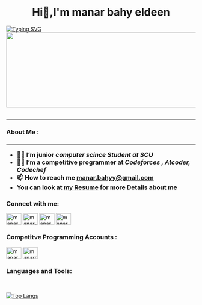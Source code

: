 
<h1 align="center"> Hi👋,I'm manar bahy eldeen</h1>
<a href="https://git.io/typing-svg"><img src="https://readme-typing-svg.herokuapp.com?font=Fira+Code&size=21&pause=1000&color=090BF7&background=FFEFF400&vCenter=true&width=435&lines=+I'm+a+Junior+Computer+Science+;Student" alt="Typing SVG" /></a>

<img src="https://komarev.com/ghpvc/?username=mannarbahy&style=flat-square&color=blue" alt=""/>


<br>

<div align="center">
  <img src="https://media.giphy.com/media/1XCcD9VLQZ2Io/giphy.gif" width="600" height="200"/>
</div> 
<br>
<hr>
 <h3> About Me : <h3><hr>

- 👨‍💻 I’m junior <strong>*computer scince  Student  at SCU*</strong> <br>
- 👨‍💻 I’m a competitive programmer at <b>*Codeforces , Atcoder, Codechef* </b> <br>
- 📫 How to reach me **manar.bahyy@gmail.com**
- You can look at  <a href="https://docs.google.com/document/d/1W4QbOZFHAwsiQvGMTrhy8CnWrznkwIjcNq-vYH_twKU/edit?usp=sharing">my Resume</a> for more Details about me






<h3 align="left">Connect with me:</h3>
<p align="left">
<a href="https://twitter.com/manar_bahy" target="blank"><img align="center" src="https://raw.githubusercontent.com/rahuldkjain/github-profile-readme-generator/master/src/images/icons/Social/twitter.svg" alt="manar_bahy" height="30" width="40" /></a>
<a href="https://linkedin.com/in/manar-bahy" target="blank"><img align="center" src="https://raw.githubusercontent.com/rahuldkjain/github-profile-readme-generator/master/src/images/icons/Social/linked-in-alt.svg" alt="manar-bahy" height="30" width="40" /></a>
<a href="https://stackoverflow.com/users/manar bahy" target="blank"><img align="center" src="https://raw.githubusercontent.com/rahuldkjain/github-profile-readme-generator/master/src/images/icons/Social/stack-overflow.svg" alt="manar bahy" height="30" width="40" /></a>
<a href="https://instagram.com/manar.pahy" target="blank"><img align="center" src="https://raw.githubusercontent.com/rahuldkjain/github-profile-readme-generator/master/src/images/icons/Social/instagram.svg" alt="manar.pahy" height="30" width="40" /></a>
</p>

<h3 align="left">Competitve Programming Accounts : </h3>
<p align="left">

<a href="https://www.codechef.com/users/manarz88" target="blank"><img align="center" src="https://cdn.jsdelivr.net/npm/simple-icons@3.1.0/icons/codechef.svg" alt="manarz88" height="30" width="40" /></a>
<a href="https://codeforces.com/profile/manarrr_bahy" target="blank"><img align="center" src="https://raw.githubusercontent.com/rahuldkjain/github-profile-readme-generator/master/src/images/icons/Social/codeforces.svg" alt="manarrr_bahy" height="30" width="40" /></a>
  
</p>

<h3 align="left">Languages and Tools:</h3>
<br>


[![Top Langs](https://github-readme-stats.vercel.app/api/top-langs/?username=mannarbahy&layout=compact&theme=vision-friendly-dark)](https://github.com/anuraghazra/github-readme-stats)
  

 
